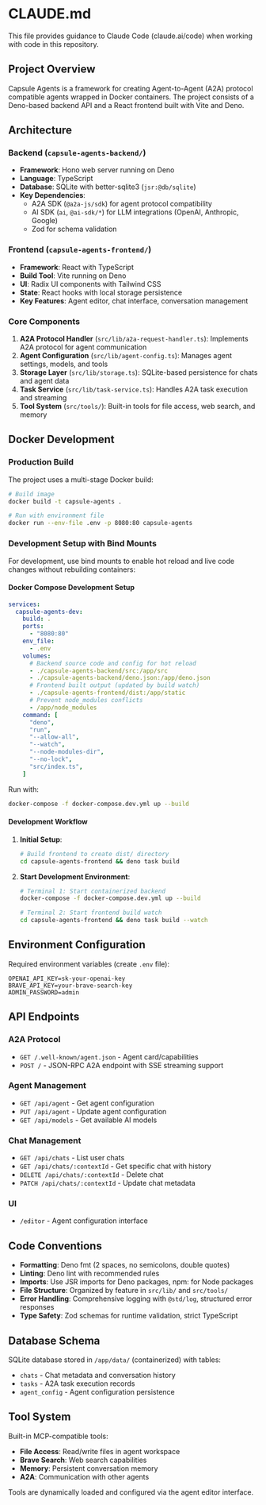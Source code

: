 # CLAUDE.md

This file provides guidance to Claude Code (claude.ai/code) when working with code in this repository.

## Project Overview

Capsule Agents is a framework for creating Agent-to-Agent (A2A) protocol compatible agents wrapped in Docker containers. The project consists of a Deno-based backend API and a React frontend built with Vite and Deno.

## Architecture

### Backend (`capsule-agents-backend/`)

- **Framework**: Hono web server running on Deno
- **Language**: TypeScript
- **Database**: SQLite with better-sqlite3 (`jsr:@db/sqlite`)
- **Key Dependencies**:
  - A2A SDK (`@a2a-js/sdk`) for agent protocol compatibility
  - AI SDK (`ai`, `@ai-sdk/*`) for LLM integrations (OpenAI, Anthropic, Google)
  - Zod for schema validation

### Frontend (`capsule-agents-frontend/`)

- **Framework**: React with TypeScript
- **Build Tool**: Vite running on Deno
- **UI**: Radix UI components with Tailwind CSS
- **State**: React hooks with local storage persistence
- **Key Features**: Agent editor, chat interface, conversation management

### Core Components

1. **A2A Protocol Handler** (`src/lib/a2a-request-handler.ts`): Implements A2A protocol for agent communication
2. **Agent Configuration** (`src/lib/agent-config.ts`): Manages agent settings, models, and tools
3. **Storage Layer** (`src/lib/storage.ts`): SQLite-based persistence for chats and agent data
4. **Task Service** (`src/lib/task-service.ts`): Handles A2A task execution and streaming
5. **Tool System** (`src/tools/`): Built-in tools for file access, web search, and memory

## Docker Development

### Production Build

The project uses a multi-stage Docker build:

```bash
# Build image
docker build -t capsule-agents .

# Run with environment file
docker run --env-file .env -p 8080:80 capsule-agents
```

### Development Setup with Bind Mounts

For development, use bind mounts to enable hot reload and live code changes without rebuilding containers:

#### Docker Compose Development Setup

```yaml
services:
  capsule-agents-dev:
    build: .
    ports:
      - "8080:80"
    env_file:
      - .env
    volumes:
      # Backend source code and config for hot reload
      - ./capsule-agents-backend/src:/app/src
      - ./capsule-agents-backend/deno.json:/app/deno.json
      # Frontend built output (updated by build watch)
      - ./capsule-agents-frontend/dist:/app/static
      # Prevent node_modules conflicts
      - /app/node_modules
    command: [
      "deno",
      "run",
      "--allow-all",
      "--watch",
      "--node-modules-dir",
      "--no-lock",
      "src/index.ts",
    ]
```

Run with:

```bash
docker-compose -f docker-compose.dev.yml up --build
```

#### Development Workflow

1. **Initial Setup**:
   ```bash
   # Build frontend to create dist/ directory
   cd capsule-agents-frontend && deno task build
   ```

2. **Start Development Environment**:
   ```bash
   # Terminal 1: Start containerized backend
   docker-compose -f docker-compose.dev.yml up --build

   # Terminal 2: Start frontend build watch
   cd capsule-agents-frontend && deno task build --watch
   ```

## Environment Configuration

Required environment variables (create `.env` file):

```
OPENAI_API_KEY=sk-your-openai-key
BRAVE_API_KEY=your-brave-search-key  
ADMIN_PASSWORD=admin
```

## API Endpoints

### A2A Protocol

- `GET /.well-known/agent.json` - Agent card/capabilities
- `POST /` - JSON-RPC A2A endpoint with SSE streaming support

### Agent Management

- `GET /api/agent` - Get agent configuration
- `PUT /api/agent` - Update agent configuration
- `GET /api/models` - Get available AI models

### Chat Management

- `GET /api/chats` - List user chats
- `GET /api/chats/:contextId` - Get specific chat with history
- `DELETE /api/chats/:contextId` - Delete chat
- `PATCH /api/chats/:contextId` - Update chat metadata

### UI

- `/editor` - Agent configuration interface

## Code Conventions

- **Formatting**: Deno fmt (2 spaces, no semicolons, double quotes)
- **Linting**: Deno lint with recommended rules
- **Imports**: Use JSR imports for Deno packages, npm: for Node packages
- **File Structure**: Organized by feature in `src/lib/` and `src/tools/`
- **Error Handling**: Comprehensive logging with `@std/log`, structured error responses
- **Type Safety**: Zod schemas for runtime validation, strict TypeScript

## Database Schema

SQLite database stored in `/app/data/` (containerized) with tables:

- `chats` - Chat metadata and conversation history
- `tasks` - A2A task execution records
- `agent_config` - Agent configuration persistence

## Tool System

Built-in MCP-compatible tools:

- **File Access**: Read/write files in agent workspace
- **Brave Search**: Web search capabilities
- **Memory**: Persistent conversation memory
- **A2A**: Communication with other agents

Tools are dynamically loaded and configured via the agent editor interface.
